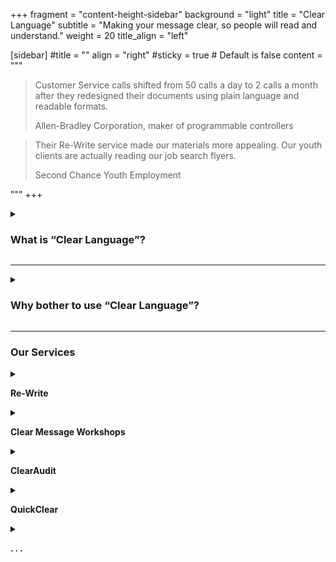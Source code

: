 +++
fragment = "content-height-sidebar"
background = "light"
title = "Clear Language"
subtitle = "Making your message clear, so people will read and understand."
weight = 20
title_align = "left"

[sidebar]
  #title = ""
  align = "right"
  #sticky = true # Default is false
  content = """
  
> Customer Service calls shifted from 50 calls a day to 2 calls a month after they redesigned their documents using plain language and readable formats.  
>  
> Allen-Bradley Corporation, maker of programmable controllers 
  
    
  
> Their Re-Write service made our materials more appealing. Our youth clients are actually reading our job search flyers.  
>  
> Second Chance Youth Employment  

"""
+++

<details>
    
<summary>
    
### What is “Clear Language”?  

</summary>

Clear or Plain Language is a method of presenting information so it is easy for everyone to read and understand.  

- It considers how the document looks as well as what it says.  
- It aids comprehension and understanding.  
- It is focused on the reader not the writer.  
- It is logical and well-planned.  
- It is useful for conveying any message in any medium. 
  
Clear Language means your reader never has to say – “Huh?!”  

</details>

***

<details>
    
<summary>
    
### Why bother to use “Clear Language”?  

</summary>

 
- Saves time and money  
- Makes your product or service information easier to read and use  
- Ensures accessibility – vital information is understood by all  
- Helps your organization meet the AODA Standards (Accessibility for Ontarians with Disabilities Act)  
- Lessens training costs and down-time while increasing productivity and safety  
- Focuses and clarifies key messages  

</details>

***


### Our Services 



<details>

<summary>

**Re-Write**  

</summary>

This consultation service provides both expert advice and complete re-writes (language and design) on documents of any length. We have trained and certified Clear Language Consultants with over 20 years experience.  

</details>

<details>

<summary>
  
**Clear Message Workshops**  

</summary>

We can provide workshops (minimum of 2 hours) to staff groups about the basic principles of clear language. In turn, your staff can apply those principles to in-house documents. These workshops are delivered by certified Clear Language Consultants.  
 
</details> 

<details>

<summary>
    
**ClearAudit**  
    
</summary>

We visit your organization and perform a detailed review of all signage, display boards, materials and brochures. We will provide a complete report on how to make your company more “clear” to the public and consumers.

</details> 

<details>

<summary>
  
**QuickClear**

</summary>

Consultations for charitable agencies. We can review documents (maximum of 2 pages) and provide expert clear language advice. Maximum free consultation is one hour.  
  
</details>

<details>

<summary>
  
**. . .**

</summary>

Project READ is a member of Plain Language Association International, a growing volunteer nonprofit organization of plain-language advocates, professionals, and organizations committed to plain language.  
  
Please contact us for prices on the service that interests you.

</details>

</details>
